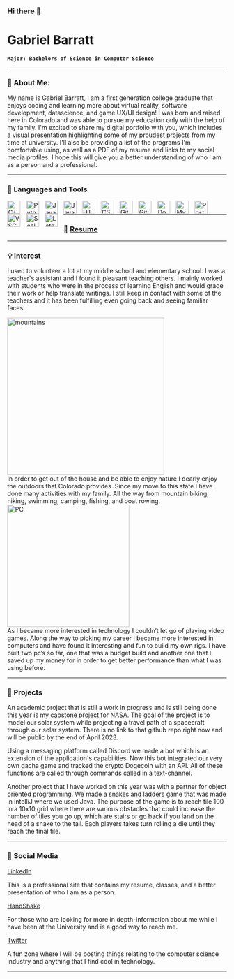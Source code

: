 ### Hi there 👋

<!--
**Gabriel-Barratt/Gabriel-Barratt** is a ✨ _special_ ✨ repository because its `README.md` (this file) appears on your GitHub profile.

Here are some ideas to get you started:

- 🔭 I’m currently working on email software for the company Event Vesta.
- 🌱 I’m currently learning Ruby on Rails.
- 👯 I’m looking to collaborate on any software or game development/project.
- 🤔 I’m looking for help with finding full time work and learning more about virtual reality.
- 💬 Ask me about any of the projects I have worked on!
- 📫 How to reach me: Gabriel.Barratt@colorado.edu
- 😄 Pronouns: He/Him/His
- ⚡ Fun fact: I enjoy playing games with my friends and connecting with others in the same way!
-->
# Gabriel Barratt

**`Major: Bachelors of Science in Computer Science`**

---
### 💬 About Me:

My name is Gabriel Barratt, I am a first generation college graduate that enjoys coding and learning more about virtual reality, software development, datascience,
and game UX/UI design! I was born and raised here in Colorado and was able to pursue my education only with the help of my family. I'm excited to share my digital portfolio with you, which includes a visual presentation highlighting some of my proudest projects from my time at university. I'll also be providing a list of the programs I'm comfortable using, as well as a PDF of my resume and links to my social media profiles. I hope this will give you a better understanding of who I am as a person and a professional.

---

### 🧰 Languages and Tools

<img align="left" alt="C++" width="30px" style="padding-right:10px;" src="https://cdn.jsdelivr.net/gh/devicons/devicon/icons/cplusplus/cplusplus-line.svg" />
<img align="left" alt="Python" width="30px" style="padding-right:10px;" src="https://cdn.jsdelivr.net/gh/devicons/devicon/icons/python/python-plain.svg" />
<img align="left" alt="Java" width="30px" style="padding-right:10px;" src="https://cdn.jsdelivr.net/gh/devicons/devicon/icons/java/java-original.svg"/>
<img align="left" alt="JavaScript" width="30px" style="padding-right:10px;" src="https://cdn.jsdelivr.net/gh/devicons/devicon/icons/javascript/javascript-plain.svg" />
<img align="left" alt="HTML" width="30px" style="padding-right:10px;" src="https://cdn.jsdelivr.net/gh/devicons/devicon/icons/html5/html5-plain.svg" />
<img align="left" alt="CSS" width="30px" style="padding-right:10px;" src="https://cdn.jsdelivr.net/gh/devicons/devicon/icons/css3/css3-plain.svg" />
<img align="left" alt="Git" width="30px" style="padding-right:10px;" src="https://cdn.jsdelivr.net/gh/devicons/devicon/icons/git/git-original.svg" />
<img align="left" alt="GitHub" width="30px" style="padding-right:10px;" src="https://cdn.jsdelivr.net/gh/devicons/devicon/icons/github/github-original.svg" />
<img align="left" alt="Docker" width="30px" style="padding-right:10px;" src="https://cdn.jsdelivr.net/gh/devicons/devicon/icons/docker/docker-plain.svg" />
<img align="left" alt="MySQL" width="30px" style="padding-right:10px;" src="https://cdn.jsdelivr.net/gh/devicons/devicon/icons/mysql/mysql-original.svg" />
<img align="left" alt="PostgresSQL" width="30px" style="padding-right:10px;" src="https://cdn.jsdelivr.net/gh/devicons/devicon/icons/postgresql/postgresql-original.svg" />
<img align="left" alt="VSCode" width="30px" style="padding-right:10px;" src="https://cdn.jsdelivr.net/gh/devicons/devicon/icons/vscode/vscode-original.svg" />
<img align="left" alt="Scala" width="30px" style="padding-right:10px;" src="https://cdn.jsdelivr.net/gh/devicons/devicon/icons/scala/scala-original.svg" />  
<img align="left" alt="Latex" width="30px" style="padding-right:10px;" src="https://cdn.jsdelivr.net/gh/devicons/devicon/icons/latex/latex-original.svg" />
<br />

---

### 📘 <a href="[https://drive.google.com/file/d/14LcrJ3AD-R8ViokjhM0hovDvSDvT0zTC/view?usp=sharing](https://drive.google.com/file/d/14zuWxAs7o3V0Uiv45DrCdxDBWrOYNDvL/view?usp=share_link)">Resume</a>

---

### 💡 Interest

I used to volunteer a lot at my middle school and elementary school. I was a teacher's assistant and I found it pleasant teaching others. I mainly worked with students who were in the process of learning English and would grade their work or help translate writings. I still keep in contact with some of the teachers and it has been fulfilling even going back and seeing familiar faces.

<img align="left" alt="mountains" width="360px" style="padding-right:10px;" src="https://cdn.britannica.com/90/116090-050-E3CDFBD5/Rocky-Mountain-National-Park-Colorado.jpg" />
<br clear="left"/>
In order to get out of the house and be able to enjoy nature I dearly enjoy the outdoors that Colorado provides. Since my move to this state I have done many activities with my family. All the way from mountain biking, hiking, swimming, camping, fishing, and boat rowing.

<img align="left" alt="PC" width="280px" style="padding-right:10px;" src="https://cdna.pcpartpicker.com/static/forever/images/userbuild/284120.ef259283c2e58f2918219edfe9b6d299.jpg" />
<br clear="left"/>
As I became more interested in technology I couldn’t let go of playing video games. Along the way to picking my career I became more interested in computers and have found it interesting and fun to build my own rigs. I have built two pc’s so far, one that was a budget build and another one that I saved up my money for in order to get better performance than what I was using before. 

---

### 🚀 Projects

An academic project that is still a work in progress and is still being done this year is my capstone project for NASA. The goal of the project is to model our solar system while projecting a travel path of a spacecraft through our solar system. There is no link to that github repo right now and will be public by the end of April 2023. 

Using a messaging platform called Discord we made a bot which is an extension of the application's capabilities. Now this bot integrated our very own gacha game and tracked the crypto Dogecoin with an API. All of these functions are called through commands called in a text-channel. 

Another project that I have worked on this year was with a partner for object oriented programming. We made a snakes and ladders game that was made in intelliJ where we used Java. The purpose of the game is to reach tile 100 in a 10x10 grid where there are various obstacles that could increase the number of tiles you go up, which are stairs or go back if you land on the head of a snake to the tail. Each players takes turn rolling a die until they reach the final tile. 

---

### 🧶 Social Media

<a href="https://www.linkedin.com/in/kevin-loaiza-andrade-786b15187">LinkedIn</a>

This is a professional site that contains my resume, classes, and a better presentation of who I am as a person. 

<a href="https://boulder.joinhandshake.com/stu/users/18786350">HandShake</a>

For those who are looking for more in depth-information about me while I have been at the University and is a good way to reach me. 

<a href="https://twitter.com/kevin_andrade_L">Twitter</a>

A fun zone where I will be posting things relating to the computer science industry and anything that I find cool in technology. 

---

